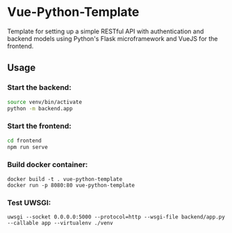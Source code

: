 # Vue-Python-Template

Template for setting up a simple RESTful API with authentication and backend models using Python's Flask microframework and VueJS for the frontend.

## Usage

### Start the backend:

```bash
source venv/bin/activate
python -m backend.app
```

### Start the frontend:

```bash
cd frontend
npm run serve
```

### Build docker container:

```
docker build -t . vue-python-template
docker run -p 8080:80 vue-python-template
```

### Test UWSGI:

```
uwsgi --socket 0.0.0.0:5000 --protocol=http --wsgi-file backend/app.py --callable app --virtualenv ./venv
```



